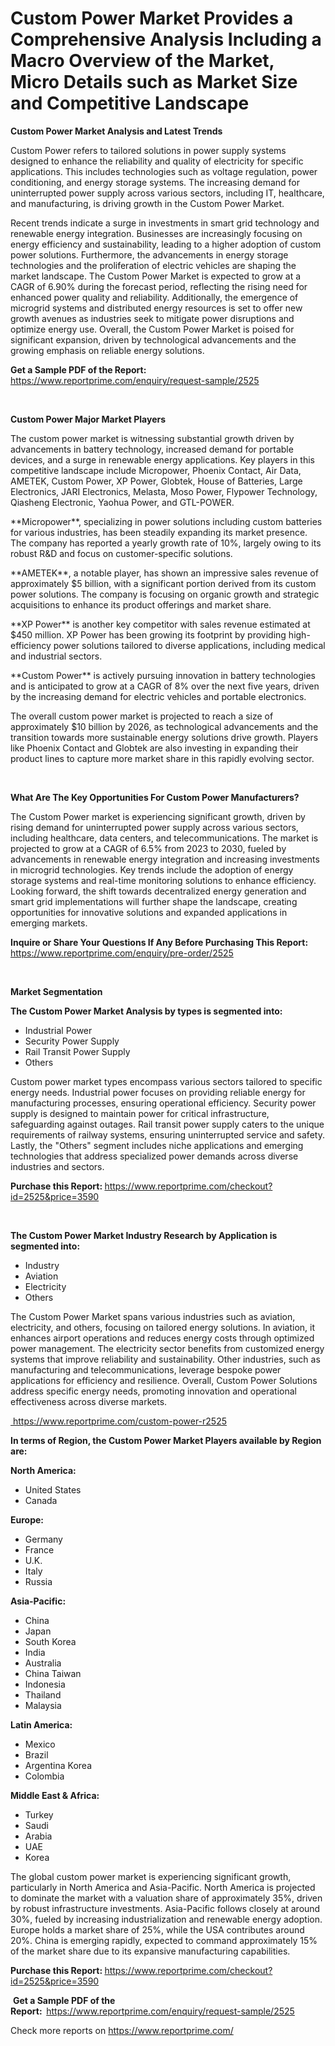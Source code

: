 <p><h1>Custom Power Market Provides a Comprehensive Analysis Including a Macro Overview of the Market, Micro Details such as Market Size and Competitive Landscape</h1></p><p><strong>Custom Power Market Analysis and Latest Trends</strong></p>
<p><p>Custom Power refers to tailored solutions in power supply systems designed to enhance the reliability and quality of electricity for specific applications. This includes technologies such as voltage regulation, power conditioning, and energy storage systems. The increasing demand for uninterrupted power supply across various sectors, including IT, healthcare, and manufacturing, is driving growth in the Custom Power Market. </p><p>Recent trends indicate a surge in investments in smart grid technology and renewable energy integration. Businesses are increasingly focusing on energy efficiency and sustainability, leading to a higher adoption of custom power solutions. Furthermore, the advancements in energy storage technologies and the proliferation of electric vehicles are shaping the market landscape. The Custom Power Market is expected to grow at a CAGR of 6.90% during the forecast period, reflecting the rising need for enhanced power quality and reliability. Additionally, the emergence of microgrid systems and distributed energy resources is set to offer new growth avenues as industries seek to mitigate power disruptions and optimize energy use. Overall, the Custom Power Market is poised for significant expansion, driven by technological advancements and the growing emphasis on reliable energy solutions.</p></p>
<p><strong>Get a Sample PDF of the Report:&nbsp;</strong> <a href="https://www.reportprime.com/enquiry/request-sample/2525?utm_campaign=2755&utm_medium=2&utm_source=Github&utm_content=ia&utm_term=18032025&utm_id=custom-power">https://www.reportprime.com/enquiry/request-sample/2525</a></p>
<p>&nbsp;</p>
<p><strong>Custom Power Major Market Players</strong></p>
<p><p>The custom power market is witnessing substantial growth driven by advancements in battery technology, increased demand for portable devices, and a surge in renewable energy applications. Key players in this competitive landscape include Micropower, Phoenix Contact, Air Data, AMETEK, Custom Power, XP Power, Globtek, House of Batteries, Large Electronics, JARI Electronics, Melasta, Moso Power, Flypower Technology, Qiasheng Electronic, Yaohua Power, and GTL-POWER.</p><p>**Micropower**, specializing in power solutions including custom batteries for various industries, has been steadily expanding its market presence. The company has reported a yearly growth rate of 10%, largely owing to its robust R&D and focus on customer-specific solutions.</p><p>**AMETEK**, a notable player, has shown an impressive sales revenue of approximately $5 billion, with a significant portion derived from its custom power solutions. The company is focusing on organic growth and strategic acquisitions to enhance its product offerings and market share.</p><p>**XP Power** is another key competitor with sales revenue estimated at $450 million. XP Power has been growing its footprint by providing high-efficiency power solutions tailored to diverse applications, including medical and industrial sectors.</p><p>**Custom Power** is actively pursuing innovation in battery technologies and is anticipated to grow at a CAGR of 8% over the next five years, driven by the increasing demand for electric vehicles and portable electronics.</p><p>The overall custom power market is projected to reach a size of approximately $10 billion by 2026, as technological advancements and the transition towards more sustainable energy solutions drive growth. Players like Phoenix Contact and Globtek are also investing in expanding their product lines to capture more market share in this rapidly evolving sector.</p></p>
<p>&nbsp;</p>
<p><strong>What Are The Key Opportunities For Custom Power Manufacturers?</strong></p>
<p><p>The Custom Power market is experiencing significant growth, driven by rising demand for uninterrupted power supply across various sectors, including healthcare, data centers, and telecommunications. The market is projected to grow at a CAGR of 6.5% from 2023 to 2030, fueled by advancements in renewable energy integration and increasing investments in microgrid technologies. Key trends include the adoption of energy storage systems and real-time monitoring solutions to enhance efficiency. Looking forward, the shift towards decentralized energy generation and smart grid implementations will further shape the landscape, creating opportunities for innovative solutions and expanded applications in emerging markets.</p></p>
<p><strong>Inquire or Share Your Questions If Any Before Purchasing This Report:</strong> <a href="https://www.reportprime.com/enquiry/pre-order/2525?utm_campaign=2755&utm_medium=2&utm_source=Github&utm_content=ia&utm_term=18032025&utm_id=custom-power">https://www.reportprime.com/enquiry/pre-order/2525</a></p>
<p>&nbsp;</p>
<p><strong>Market Segmentation</strong></p>
<p><strong>The Custom Power Market Analysis by types is segmented into:</strong></p>
<p><ul><li>Industrial Power</li><li>Security Power Supply</li><li>Rail Transit Power Supply</li><li>Others</li></ul></p>
<p><p>Custom power market types encompass various sectors tailored to specific energy needs. Industrial power focuses on providing reliable energy for manufacturing processes, ensuring operational efficiency. Security power supply is designed to maintain power for critical infrastructure, safeguarding against outages. Rail transit power supply caters to the unique requirements of railway systems, ensuring uninterrupted service and safety. Lastly, the "Others" segment includes niche applications and emerging technologies that address specialized power demands across diverse industries and sectors.</p></p>
<p><strong>Purchase this Report:&nbsp;</strong><a href="https://www.reportprime.com/checkout?id=2525&price=3590&utm_campaign=2755&utm_medium=2&utm_source=Github&utm_content=ia&utm_term=18032025&utm_id=custom-power">https://www.reportprime.com/checkout?id=2525&price=3590</a></p>
<p>&nbsp;</p>
<p><strong>The Custom Power Market Industry Research by Application is segmented into:</strong></p>
<p><ul><li>Industry</li><li>Aviation</li><li>Electricity</li><li>Others</li></ul></p>
<p><p>The Custom Power Market spans various industries such as aviation, electricity, and others, focusing on tailored energy solutions. In aviation, it enhances airport operations and reduces energy costs through optimized power management. The electricity sector benefits from customized energy systems that improve reliability and sustainability. Other industries, such as manufacturing and telecommunications, leverage bespoke power applications for efficiency and resilience. Overall, Custom Power Solutions address specific energy needs, promoting innovation and operational effectiveness across diverse markets.</p></p>
<p><a href="https://www.reportprime.com/custom-power-r2525?utm_campaign=2755&utm_medium=2&utm_source=Github&utm_content=ia&utm_term=18032025&utm_id=custom-power">&nbsp;https://www.reportprime.com/custom-power-r2525</a></p>
<p><strong>In terms of Region, the Custom Power Market Players available by Region are:</strong></p>
<p>
    <p> <strong> North America: </strong>
        <ul>
            <li>United States</li>
            <li>Canada</li>
        </ul>
        </p> 
    <p> <strong> Europe: </strong>
        <ul>
            <li>Germany</li>
            <li>France</li>
            <li>U.K.</li>
            <li>Italy</li>
            <li>Russia</li>
        </ul>
        </p> 
    <p> <strong> Asia-Pacific: </strong>
        <ul>
            <li>China</li>
            <li>Japan</li>
            <li>South Korea</li>
            <li>India</li>
            <li>Australia</li>
            <li>China Taiwan</li>
            <li>Indonesia</li>
            <li>Thailand</li>
            <li>Malaysia</li>
        </ul>
        </p> 
    <p> <strong> Latin America: </strong>
        <ul>
            <li>Mexico</li>
            <li>Brazil</li>
            <li>Argentina Korea</li>
            <li>Colombia</li>
        </ul>
        </p> 
    <p> <strong> Middle East & Africa: </strong>
        <ul>
            <li>Turkey</li>
            <li>Saudi</li>
            <li>Arabia</li>
            <li>UAE</li>
            <li>Korea</li>
        </ul>
    </p>
    </p>
<p><p>The global custom power market is experiencing significant growth, particularly in North America and Asia-Pacific. North America is projected to dominate the market with a valuation share of approximately 35%, driven by robust infrastructure investments. Asia-Pacific follows closely at around 30%, fueled by increasing industrialization and renewable energy adoption. Europe holds a market share of 25%, while the USA contributes around 20%. China is emerging rapidly, expected to command approximately 15% of the market share due to its expansive manufacturing capabilities.</p></p>
<p><strong>Purchase this Report: </strong><a href="https://www.reportprime.com/checkout?id=2525&price=3590&utm_campaign=2755&utm_medium=2&utm_source=Github&utm_content=ia&utm_term=18032025&utm_id=custom-power">https://www.reportprime.com/checkout?id=2525&price=3590</a></p>
<p>&nbsp;<strong>Get a Sample PDF of the Report:&nbsp;&nbsp;</strong><a href="https://www.reportprime.com/enquiry/request-sample/2525?utm_campaign=2755&utm_medium=2&utm_source=Github&utm_content=ia&utm_term=18032025&utm_id=custom-power">https://www.reportprime.com/enquiry/request-sample/2525</a></p>
<p><strong></strong></p>
<p>Check more reports on <a href="https://www.reportprime.com/?utm_campaign=2755&utm_medium=2&utm_source=Github&utm_content=ia&utm_term=18032025&utm_id=custom-power">https://www.reportprime.com/</a></p>